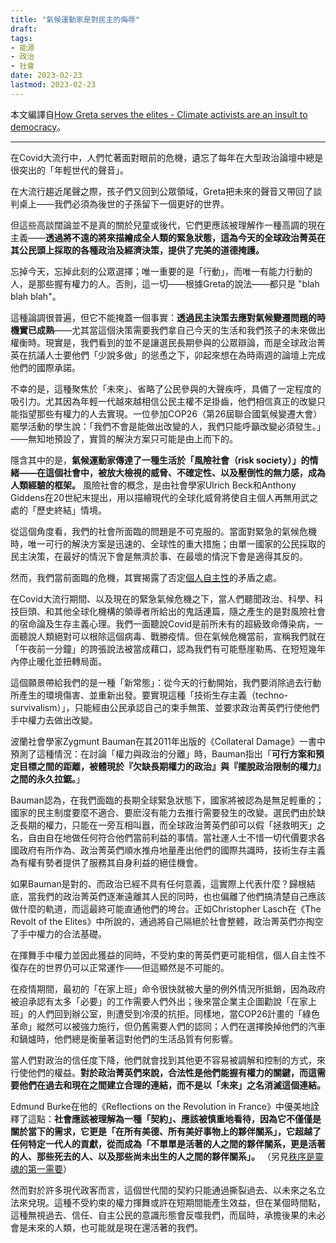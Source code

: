 ```yaml
---
title: "氣候運動家是對民主的侮辱"
draft: 
tags: 
- 能源
- 政治
- 社會
date: 2023-02-23
lastmod: 2023-02-23
---
```

本文編譯自[How Greta serves the elites - Climate activists are an insult to democracy](https://unherd.com/2021/11/how-greta-serves-the-elites/)。

---

在Covid大流行中，人們忙著面對眼前的危機，遺忘了每年在大型政治論壇中總是很突出的「年輕世代的聲音」。

在大流行趨近尾聲之際，孩子們又回到公眾領域，Greta把未來的聲音又帶回了談判桌上——我們必須為後世的子孫留下一個更好的世界。

但這些高談闊論並不是真的關於兒童或後代，它們更應該被理解作一種高調的現在主義——**透過將不遠的將來描繪成全人類的緊急狀態，這為今天的全球政治菁英在其公民頭上採取的各種政治及經濟決策，提供了完美的道德掩護。**

忘掉今天，忘掉此刻的公眾選擇；唯一重要的是「行動」，而唯一有能力行動的人，是那些握有權力的人。否則，這一切——根據Greta的說法——都只是 "blah blah blah"。

這種論調很普遍，但它不能掩蓋一個事實：**透過民主決策去應對氣候變遷問題的時機實已成熟**——尤其當這個決策需要我們拿自己今天的生活和我們孩子的未來做出權衡時。現實是，我們看到的並不是讓選民長期參與的公眾辯論，而是全球政治菁英在抗議人士要他們「少說多做」的慫恿之下，卯起來想在為時兩週的論壇上完成他們的國際承諾。

不幸的是，這種聚焦於「未來」、省略了公民參與的大聲疾呼，具備了一定程度的吸引力。尤其因為年輕一代越來越相信公民主權不足掛齒，他們相信真正的改變只能指望那些有權力的人去實現。一位參加COP26（第26屆聯合國氣候變遷大會）罷學活動的學生說：「我們不會是能做出改變的人，我們只能呼籲改變必須發生。」——無知地預設了，實質的解決方案只可能是由上而下的。

隱含其中的是，**氣候運動家傳達了一種生活於「風險社會（risk society）」的情緒——在這個社會中，被放大檢視的威脅、不確定性、以及壓倒性的無力感，成為人類經驗的框架。** 風險社會的概念，是由社會學家Ulrich Beck和Anthony Giddens在20世紀末提出，用以描繪現代的全球化威脅將使自主個人再無用武之處的「歷史終結」情境。

從這個角度看，我們的社會所面臨的問題是不可克服的。當面對緊急的氣候危機時，唯一可行的解決方案是迅速的、全球性的重大措施；由單一國家的公民採取的民主決策，在最好的情況下會是無濟於事、在最壞的情況下會是適得其反的。

然而，我們當前面臨的危機，其實揭露了否定[個人自主性](「神聖個人」作為人類世界的基石)的矛盾之處。

在Covid大流行期間、以及現在的緊急氣候危機之下，當人們聽聞政治、科學、科技巨頭、和其他全球化機構的領導者所給出的鬼話連篇，隨之產生的是對風險社會的宿命論及生存主義心理。我們一面聽說Covid是前所未有的超級致命傳染病，一面聽說人類絕對可以根除這個病毒、戰勝疫情。但在氣候危機當前，宣稱我們就在「午夜前一分鐘」的誇張說法被當成藉口，認為我們有可能懸崖勒馬、在短短幾年內停止暖化並扭轉局面。

這個願景帶給我們的是一種「新常態」：從今天的行動開始，我們要消除過去行動所產生的環境傷害、並重新出發。要實現這種「技術生存主義（techno-survivalism）」，只能經由公民承認自己的束手無策、並要求政治菁英們行使他們手中權力去做出改變。

波蘭社會學家Zygmunt Bauman在其2011年出版的《Collateral Damage》一書中預測了這種情況：在討論「權力與政治的分離」時，Bauman指出「**可行方案和預定目標之間的距離，被體現於『欠缺長期權力的政治』與『擺脫政治限制的權力』之間的永久拉鋸。**」

Bauman認為，在我們面臨的長期全球緊急狀態下，國家將被認為是無足輕重的；國家的民主制度要麼不適合、要麽沒有能力去推行需要發生的改變。選民們由於缺乏長期的權力，只能在一旁互相叫囂，而全球政治菁英們卻可以假「拯救明天」之名，自由自在地做任何符合他們當前利益的事情。當社運人士不惜一切代價要求各國政府有所作為、政治菁英們順水推舟地量產出他們的國際共識時，技術生存主義為有權有勢者提供了服務其自身利益的絕佳機會。

如果Bauman是對的、而政治已經不具有任何意義，這實際上代表什麼？歸根結底，當我們的政治菁英們逐漸遠離其人民的同時，也也偏離了他們搞清楚自己應該做什麼的軌道，而這最終可能直通他們的垮台。正如Christopher Lasch在《The Revolt of the Elites》中所說的，通過將自己隔絕於社會整體，政治菁英們亦掏空了手中權力的合法基礎。

在揮舞手中權力並因此獲益的同時，不受約束的菁英們更可能相信，個人自主性不復存在的世界仍可以正常運作——但這顯然是不可能的。

在疫情期間，最初的「在家上班」命令很快就被大量的例外情況所抵銷，因為政府被迫承認有太多「必要」的工作需要人們外出；後來當企業主企圖勸說「在家上班」的人們回到辦公室，則遭受到冷漠的抗拒。同樣地，當COP26計畫的「綠色革命」縱然可以被強力施行，但仍舊需要人們的認同；人們在選擇換掉他們的汽車和鍋爐時，他們總是衡量著這對他們的生活品質有何影響。

當人們對政治的信任度下降，他們就會找到其他更不容易被調解和控制的方式，來行使他們的權益。**對於政治菁英們來說，合法性是他們能握有權力的關鍵，而這需要他們在過去和現在之間建立合理的連結，而不是以「未來」之名消滅這個連結。**

Edmund Burke在他的《Reflections on the Revolution in France》中優美地詮釋了這點：**社會應該被理解為一種「契約」、應該被慎重地看待，因為它不僅僅是關於當下的需求，它更是「在所有美德、所有美好事物上的夥伴關系」，它超越了任何特定一代人的貢獻，從而成為「不單單是活著的人之間的夥伴關系，更是活著的人、那些死去的人、以及那些尚未出生的人之間的夥伴關系」。** （另見[秩序是靈魂的第一需要](秩序是靈魂的第一需要.md)）

然而對於許多現代政客而言，這個世代間的契約只能通過撕裂過去、以未來之名立法來兌現。這種不受約束的權力揮舞或許在短期間能產生效益，但在某個時間點，這種無視過去、信任、自主公民的意識形態會反噬我們，而屆時，承擔後果的未必會是未來的人類，也可能就是現在還活著的我們。
